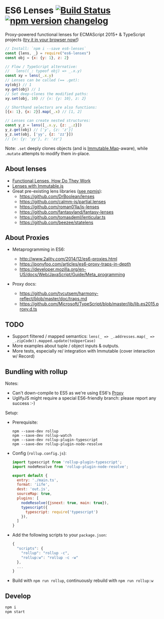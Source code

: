 # ES6 Lenses [![Build Status](https://travis-ci.org/ochafik/es6-lenses.svg?branch=master)](https://travis-ci.org/ochafik/es6-lenses) [![npm version](https://badge.fury.io/js/es6-lenses.svg)](https://badge.fury.io/js/es6-lenses) [changelog](./CHANGELOG.md)

Proxy-powered functional lenses for ECMAScript 2015+ & TypeScript projects ([try it in your browser now!](https://runkit.com/npm/es6-lenses))

```js
// Install: `npm i --save es6-lenses`
const {lens, _} = require("es6-lenses")
const obj = {x: {y: 1}, z: 2}

// Flow / TypeScript alternative:
//   lens((_: typeof obj) => _.x.y)
const xy = lens(_.x.y)
// Lenses can be called (== .get):
xy(obj) // 1
xy.get(obj) // 1
// Set deep-clones the modified paths:
xy.set(obj, 10) // {x: {y: 10}, z: 2}

// Shorthand selectors are also functions:
[{x: 1}, {x: 2}].map(_.x) // [1, 2]

// Lenses can create nested structures:
const y_z = lens([_.x.y, {z: _.z}])
y_z.get(obj) // ['y', {z: 'z'}]
y_z.set(obj, ['yy', {z: 'zz'}])
// {x: {y: 'yy'}, z: 'zz'}
```

Note: `.set` deeply clones objects (and is [Immutable.Map](https://facebook.github.io/immutable-js/docs/#/Map)-aware), while `.mutate` attempts to modify them in-place.

## About lenses

- [Functional Lenses, How Do They Work
](https://medium.com/@dtipson/functional-lenses-d1aba9e52254#.gh2bl2ym4)
- [Lenses with Immutable.js
](https://medium.com/@drboolean/lenses-with-immutable-js-9bda85674780#.r2a8on3rh)
- Great pre-existing lens libraries ([see npmjs](https://www.npmjs.com/search?q=lenses)):
  - https://github.com/DrBoolean/lenses
  - https://github.com/calmm-js/partial.lenses
  - https://github.com/roman01la/js-lenses
  - https://github.com/fantasyland/fantasy-lenses
  - https://github.com/tomasdeml/lenticular.ts
  - https://github.com/beezee/statelens

## About Proxies

- Metaprogramming in ES6:
  - http://www.2ality.com/2014/12/es6-proxies.html
  - https://ponyfoo.com/articles/es6-proxy-traps-in-depth
  - https://developer.mozilla.org/en-US/docs/Web/JavaScript/Guide/Meta_programming

- Proxy docs:
  - https://github.com/tvcutsem/harmony-reflect/blob/master/doc/traps.md
  - https://github.com/Microsoft/TypeScript/blob/master/lib/lib.es2015.proxy.d.ts

## TODO

- Support filtered / mapped semantics: `lens(_ => _.addresses.map(_ => _.zipCode)).mapped.update(toUpperCase)`
- More examples about tuple / object inputs & outputs.
- More tests, especially re/ integration with Immutable (cover interaction w/ Record)

##  Bundling with rollup

Notes:

- Can't down-compile to ES5 as we're using ES6's [Proxy](https://developer.mozilla.org/en-US/docs/Web/JavaScript/Reference/Global_Objects/Proxy)
- UglifyJS might require a special ES6-friendly branch: please report any success :-)

Setup:

- Prerequisite:

  ```
  npm --save-dev rollup
  npm --save-dev rollup-watch
  npm --save-dev rollup-plugin-typescript
  npm --save-dev rollup-plugin-node-resolve
  ```

- Config (`rollup.config.js`):

  ```js
  import typescript from 'rollup-plugin-typescript';
  import nodeResolve from 'rollup-plugin-node-resolve';

  export default {
    entry: './main.ts',
    format: 'iife',
    dest: 'out.js',
    sourceMap: true,
    plugins: [
      nodeResolve({jsnext: true, main: true}),
      typescript({
        typescript: require('typescript')
      }),
    ]
  }
  ```

- Add the following scripts to your `package.json`:

  ```js
  {
    "scripts": {
      "rollup": "rollup -c",
      "rollup:w": "rollup -c -w"
    },
    ...
  }
  ```

- Build with `npm run rollup`, continuously rebuild with `npm run rollup:w`

## Develop

```bash
npm i
npm start
```
